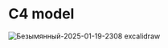 # C4 model
![Безымянный-2025-01-19-2308 excalidraw](https://github.com/user-attachments/assets/aecb4b0f-937d-47e0-9844-4bc6926ff768)
